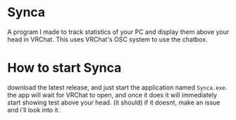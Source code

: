 # Synca
A program I made to track statistics of your PC and display them above your head in VRChat. This uses VRChat's OSC system to use the chatbox.

# How to start Synca
download the latest release, and just start the application named `Synca.exe`.
the app will wait for VRChat to open, and once it does it will immediately start showing test above your head. (it should)
if it doesnt, make an issue and i'll look into it.
